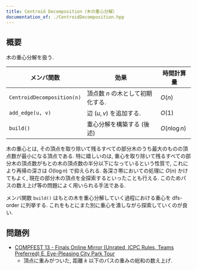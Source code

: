 ```yaml
---
title: Centroid Decomposition（木の重心分解）
documentation_of: ./CentroidDecomposition.hpp
---
```


## 概要
木の重心分解を扱う.

| メンバ関数                 | 効果                             | 時間計算量    |
| -------------------------- | -------------------------------- | ------------- |
| `CentroidDecomposition(n)` | 頂点数 $n$ の木として初期化する. | $O(n)$        |
| `add_edge(u, v)`           | 辺 $(u,v)$ を追加する.           | $O(1)$        |
| `build()`                  | 重心分解を構築する (後述)        | $O(n \log n)$ |

木の重心とは, その頂点を取り除いて残るすべての部分木のうち最大のものの頂点数が最小になる頂点である. 特に嬉しいのは, 重心を取り除いて残るすべての部分木の頂点数がもとの木の頂点数の半分以下になっているという性質で, これにより再帰の深さは $O(\log n)$ で抑えられる. 各深さ帯においての処理に $O(n)$ かけてもよく, 現在の部分木の頂点を全探索するといったことも行える. このためパスの数え上げ等の問題によく用いられる手法である.

メンバ関数 `build()` はもとの木を重心分解していく過程における重心を dfs-order に列挙する. これをもとにまた別に重心を潰しながら探索していくのが良い.

## 問題例
- [COMPFEST 13 - Finals Online Mirror (Unrated, ICPC Rules, Teams Preferred) E. Eye-Pleasing City Park Tour](https://codeforces.com/contest/1575/problem/E)
  - 頂点に重みがついた, 距離 $k$ 以下のパスの重みの総和の数え上げ.